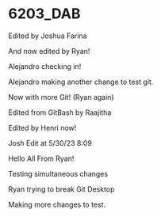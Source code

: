 # 6203_DAB

Edited by Joshua Farina

And now edited by Ryan!

Alejandro checking in!

Alejandro making another change to test git.

Now with more Git! (Ryan again)

Edited from GitBash by Raajitha

Edited by Henri now!

Josh Edit at 5/30/23 8:09

Hello All From Ryan!

Testing simultaneous changes

Ryan trying to break Git Desktop

Making more changes to test.

